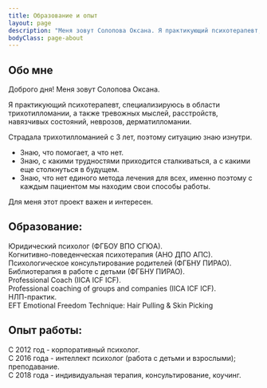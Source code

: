 ```yaml
---
title: Образование и опыт
layout: page
description: "Меня зовут Солопова Оксана. Я практикующий психотерапевт, специализируюсь в области трихотилломании"
bodyClass: page-about
---
```


## Обо мне
Доброго дня! Меня зовут Солопова Оксана.  

Я практикующий психотерапевт, специализируюсь в области трихотилломании, а также тревожных мыслей, расстройств, навязчивых состояний, неврозов, дерматилломании.
  
Страдала трихотилломанией с 3 лет, поэтому ситуацию знаю изнутри.
- Знаю, что помогает, а что нет.  
- Знаю, с какими трудностями приходится сталкиваться, а с какими еще столкнуться в будущем.  
- Знаю, что нет единого метода лечения для всех, именно поэтому с каждым пациентом мы находим свои способы работы.  

Для меня этот проект важен и интересен.    
 
## Образование:   
Юридический психолог (ФГБОУ ВПО СГЮА).  
Когнитивно-поведенческая психотерапия (АНО ДПО АПС).  
Психологическое консультирование родителей (ФГБНУ ПИРАО).  
Библиотерапия в работе с детьми (ФГБНУ ПИРАО).  
Professional Coach (IICA ICF ICF).  
Professional coaching of groups and companies (IICA ICF ICF).  
НЛП-практик.  
EFT Emotional Freedom Technique: Hair Pulling & Skin Picking
## Опыт работы:   
С 2012 год - корпоративный психолог.  
С 2016 года - интеллект психолог (работа с детьми и взрослыми); преподавание.  
С 2018 года - индивидуальная терапия, консультирование, коучинг.   

